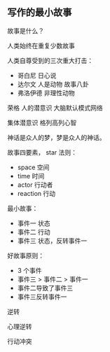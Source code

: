 ## 写作的最小故事

故事是什么？

人类始终在重复少数故事

人类自尊受到的三次重大打击：

* 哥白尼 日心说
* 达尔文 人是动物 故事八卦
* 弗洛伊德 非理性动物



荣格 人的潜意识 大脑默认模式网络

集体潜意识 格列高列心智

神话是众人的梦，梦是众人的神话。

故事四要素， star 法则：

- space 空间
- time 时间
- actor 行动者
- reaction 行动

最小故事：

- 事件一 状态
- 事件二 行动
- 事件三 状态，反转事件一

好故事原则：

- 3 个事件
- 事件三 > 事件二 > 事件一
- 事件二导致了事件三
- 事件三反转事件一



逆转

心理逆转

行动冲突
